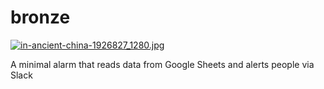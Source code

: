 # bronze

[![in-ancient-china-1926827_1280.jpg](https://s22.postimg.cc/vlrg49pbl/in-ancient-china-1926827_1280.jpg)](https://postimg.cc/image/ttyh9d5yl/)

A minimal alarm that reads data from Google Sheets and alerts people via Slack
